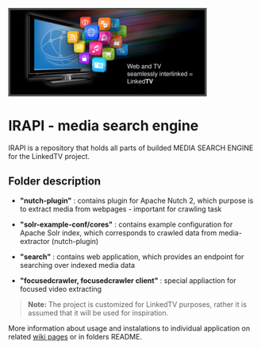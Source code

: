![LinkedTV project](https://raw.githubusercontent.com/KIZI/IRAPI/master/wikipictures/linkedtvlogo.png)
# IRAPI - media search engine

IRAPI is a repository that holds all parts of builded MEDIA SEARCH ENGINE for the LinkedTV project.

## Folder description

* **"nutch-plugin"**     : contains plugin for Apache Nutch 2, which purpose is to extract media from webpages - important for crawling task

* **"solr-example-conf/cores"** : contains example configuration for Apache Solr index, which corresponds to crawled data from media-extractor (nutch-plugin)

* **"search"**            : contains web application, which provides an endpoint for searching over indexed media data

* **"focusedcrawler, focusedcrawler client"** : special appliaction for focused video extracting

> **Note:** The project is customized for LinkedTV purposes, rather it is assumed that it will be used for inspiration.

More information about usage and instalations to individual application on related [wiki pages](https://github.com/KIZI/IRAPI/wiki) or in folders README.
